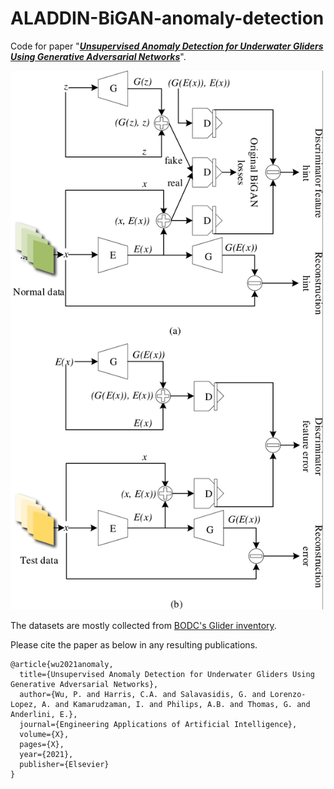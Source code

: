 # ALADDIN-BiGAN-anomaly-detection

Code for paper "[**_Unsupervised Anomaly Detection for Underwater Gliders Using Generative Adversarial Networks_**](https://doi.org/10.1016/j.engappai.2021.104379)". 

<img src=/images/gan_anomaly.png width="500" title="hover text">

The datasets are mostly collected from [BODC's Glider inventory](https://www.bodc.ac.uk/data/bodc_database/gliders/).

Please cite the paper as below in any resulting publications.
```
@article{wu2021anomaly,
  title={Unsupervised Anomaly Detection for Underwater Gliders Using Generative Adversarial Networks},
  author={Wu, P. and Harris, C.A. and Salavasidis, G. and Lorenzo-Lopez, A. and Kamarudzaman, I. and Philips, A.B. and Thomas, G. and Anderlini, E.},
  journal={Engineering Applications of Artificial Intelligence},
  volume={X},
  pages={X},
  year={2021},
  publisher={Elsevier}
}
```
